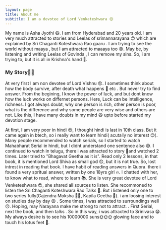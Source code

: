 ```yaml
---
layout: page
title: About me
subtitle: I am a devotee of Lord Venkateshwara 😊 
---
```

My name is Asha Jyothi 😃. I am from Hyderabad and 20 years old. I am very much attracted to stories and Leelas of srimannarayana 😍 which are explained by Sri Chaganti Koteshwara Rao gaaru . I am trying to see the world without maaya , but I am attracted to maaaya too 😞. May be, by listening and writing Leelas of Govinda , I can remove my sins. So, i am trying to, but  it is all in Krishna's hand 🙏.     
### My Story💜💛
At very first I am non devotee of Lord Vishnu 😟. I sometimes think about how the body survive, after death what happens 🤔 etc . But never try to find answer. From the begining, I know the power of luck, and but dont know how the luck works on differnet persons. Here, Luck can be intelligence, richness. I got always doubt, why one person is rich, other person is poor, what is the difference and why some people are very wise and others are not. Like this, I have many doubts in my mind 😆 upto before started my devotion stage. 

At first,  I am very poor in hindi 😌, I thought hindi is last in 10th class. But it came again in btech, so i really want to learn hindi( acutally no interest 😌). Many people recommended to watch serials, so I started to watch Mahabharat Serial in hindi, but I didnt understand one sentence also 😅. I continued to watch in telugu, there i was attracted to story 💞and watched 2 times. Later tried to "Bhagavat Geetha as it is". Read only 2 lessons, in that book, it is  mentioned Lord Shiva as small god 😞, but it is not true. So, lost intrest in reading that book. I have habit of reading answers in Quora. there i found a very spritual answer, written by one 18yrs girl 🔥. I chatted with her, to know what to read, where to learn 📚. She is very great devotee of Lord Venketeshwara 😍, she shared all sources to listen. She recommoned to listen the Sri Chaganti Koteshwara Rao Talks 💚. But i listened only one to two series fully(Gajendra Moksha 🐘🐊, Kapila Geetha 💎). i am loosing interest on studies day by day 😫 . Some times, i was attracted to surroundings well😢. Hoping, may Narayana make me strong to not to attract. . First Serial, next the book, and then talks . So in this way, i was attracted to Srinivasa 😁. My always desire is to see his 10000000 suns🌞🌞🌞 glowing face and to touch his lotus feet 🌷. 
